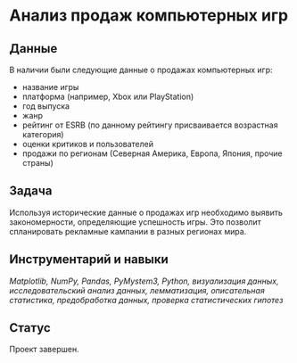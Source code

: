 # Анализ продаж компьютерных игр

## Данные

В наличии были следующие данные о продажах компьютерных игр:
- название игры
- платформа (например, Xbox или PlayStation)
- год выпуска
- жанр
- рейтинг от ESRB (по данному рейтингу присваивается возрастная категория)
- оценки критиков и пользователей
- продажи по регионам (Северная Америка, Европа, Япония, прочие страны)

## Задача

Используя исторические данные о продажах игр необходимо выявить закономерности, определяющие успешность игры. Это позволит спланировать рекламные кампании в разных регионах мира.

## Инструментарий и навыки

*Matplotlib, NumPy, Pandas, PyMystem3, Python, визуализация данных, исследовательский анализ данных, лемматизация, описательная статистика, предобработка данных, проверка статистических гипотез*

## Статус

Проект завершен.